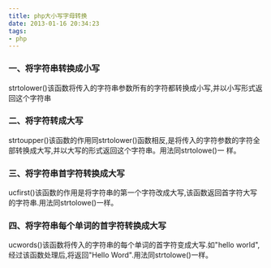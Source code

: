 ```yaml
---
title: php大小写字母转换
date: 2013-01-16 20:34:23
tags: 
- php
---
```


### 一、将字符串转换成小写
strtolower()该函数将传入的字符串参数所有的字符都转换成小写,并以小写形式返回这个字符串

### 二、将字符转成大写
strtoupper()该函数的作用同strtolower()函数相反,是将传入的字符参数的字符全部转换成大写,并以大写的形式返回这个字符串。用法同strtolowe()一 样。

### 三、将字符串首字符转换成大写
ucfirst()该函数的作用是将字符串的第一个字符改成大写,该函数返回首字符大写的字符串.用法同strtolowe()一样。

### 四、将字符串每个单词的首字符转换成大写
ucwords()该函数将传入的字符串的每个单词的首字符变成大写.如"hello world",经过该函数处理后,将返回"Hello Word".用法同strtolowe()一样。